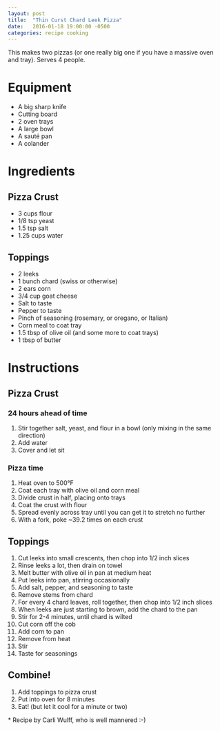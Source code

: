 ```yaml
---
layout: post
title:  "Thin Curst Chard Leek Pizza"
date:   2016-01-18 19:00:00 -0500
categories: recipe cooking
---
```


This makes two pizzas (or one really big one if you have a massive oven and tray). Serves 4 people.

# Equipment

- A big sharp knife
- Cutting board
- 2 oven trays
- A large bowl
- A sauté pan
- A colander

# Ingredients

## Pizza Crust

- 3 cups flour
- 1/8 tsp yeast
- 1.5 tsp salt
- 1.25 cups water

## Toppings

- 2 leeks
- 1 bunch chard (swiss or otherwise)
- 2 ears corn
- 3/4 cup goat cheese
- Salt to taste
- Pepper to taste
- Pinch of seasoning (rosemary, or oregano, or Italian)
- Corn meal to coat tray
- 1.5 tbsp of olive oil (and some more to coat trays)
- 1 tbsp of butter

# Instructions

## Pizza Crust

### 24 hours ahead of time

1. Stir together salt, yeast, and flour in a bowl (only mixing in the same direction)
1. Add water
1. Cover and let sit

### Pizza time

1. Heat oven to 500°F
1. Coat each tray with olive oil and corn meal
1. Divide crust in half, placing onto trays
1. Coat the crust with flour
1. Spread evenly across tray until you can get it to stretch no further
1. With a fork, poke ~39.2 times on each crust

## Toppings

1. Cut leeks into small crescents, then chop into 1/2 inch slices
1. Rinse leeks a lot, then drain on towel
1. Melt butter with olive oil in pan at medium heat
1. Put leeks into pan, stirring occasionally
1. Add salt, pepper, and seasoning to taste
1. Remove stems from chard
1. For every 4 chard leaves, roll together, then chop into 1/2 inch slices
1. When leeks are just starting to brown, add the chard to the pan
1. Stir for 2-4 minutes, until chard is wilted
1. Cut corn off the cob
1. Add corn to pan
1. Remove from heat
1. Stir
1. Taste for seasonings

## Combine!

1. Add toppings to pizza crust
1. Put into oven for 8 minutes
1. Eat! (but let it cool for a minute or two)

\* Recipe by Carli Wulff, who is well mannered :-)

